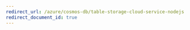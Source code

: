 ```yaml
---
redirect_url: /azure/cosmos-db/table-storage-cloud-service-nodejs
redirect_document_id: true
---
```

